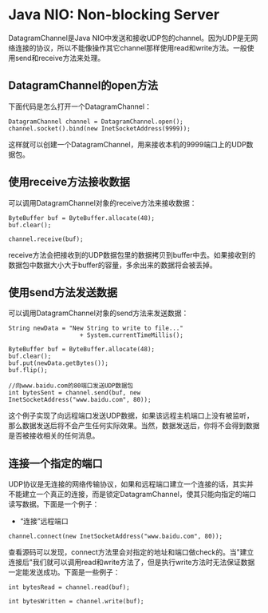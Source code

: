 # Java NIO: Non-blocking Server

DatagramChannel是Java NIO中发送和接收UDP包的channel。因为UDP是无网络连接的协议，所以不能像操作其它channel那样使用read和write方法。一般使用send和receive方法来处理。

## DatagramChannel的open方法

下面代码是怎么打开一个DatagramChannel：

```
DatagramChannel channel = DatagramChannel.open();
channel.socket().bind(new InetSocketAddress(9999));
```

这样就可以创建一个DatagramChannel，用来接收本机的9999端口上的UDP数据包。

## 使用receive方法接收数据

可以调用DatagramChannel对象的receive方法来接收数据：

```
ByteBuffer buf = ByteBuffer.allocate(48);
buf.clear();

channel.receive(buf);
```

receive方法会把接收到的UDP数据包里的数据拷贝到buffer中去。如果接收到的数据包中数据大小大于buffer的容量，多余出来的数据将会被丢掉。

## 使用send方法发送数据

可以调用DatagramChannel对象的send方法来发送数据：

```
String newData = "New String to write to file..."
                    + System.currentTimeMillis();

ByteBuffer buf = ByteBuffer.allocate(48);
buf.clear();
buf.put(newData.getBytes());
buf.flip();

//向www.baidu.com的80端口发送UDP数据包
int bytesSent = channel.send(buf, new InetSocketAddress("www.baidu.com", 80));
```

这个例子实现了向远程端口发送UDP数据，如果该远程主机端口上没有被监听，那么数据发送后将不会产生任何实际效果。当然，数据发送后，你将不会得到数据是否被接收相关的任何消息。

## 连接一个指定的端口

UDP协议是无连接的网络传输协议，如果和远程端口建立一个连接的话，其实并不能建立一个真正的连接，而是锁定DatagramChannel，使其只能向指定的端口读写数据。下面是一个例子：

* “连接”远程端口

```
channel.connect(new InetSocketAddress("www.baidu.com", 80));
```

查看源码可以发现，connect方法里会对指定的地址和端口做check的。当"建立连接后"我们就可以调用read和write方法了，但是执行write方法时无法保证数据一定能发送成功。下面是一些例子：

```
int bytesRead = channel.read(buf);
```

```
int bytesWritten = channel.write(buf);
```



